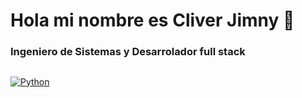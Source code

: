 # Hola mi nombre es Cliver Jimny 👋
### Ingeniero de Sistemas y Desarrolador full stack 

##
[![Python](https://img.shields.io/badge/Python-yellow?style=for-the-badge&logo=python&logoColor=white&labelColor=101010)]()

<!--
**sopteccjscgmailcom/sopteccjscgmailcom** is a ✨ _special_ ✨ repository because its `README.md` (this file) appears on your GitHub profile.

Here are some ideas to get you started:

- 🔭 I’m currently working on ...
- 🌱 I’m currently learning ...
- 👯 I’m looking to collaborate on ...
- 🤔 I’m looking for help with ...
- 💬 Ask me about ...
- 📫 How to reach me: ...
- 😄 Pronouns: ...
- ⚡ Fun fact: ...
-->
